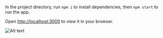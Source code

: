 In the project directory, run `npm i` to install dependencies, then `npm start` to run the app.

Open [http://localhost:3000](http://localhost:3000) to view it in your browser.

![Alt text](/relative/path/to/event-image.jpg?raw=true "Card Example")
